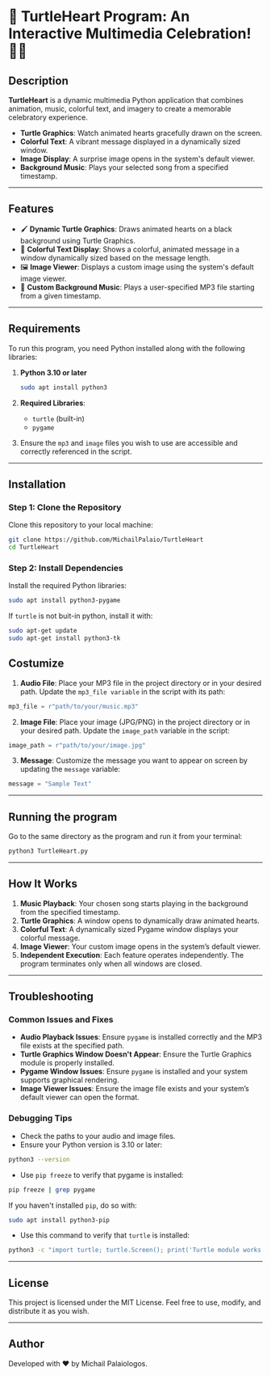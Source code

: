 # 🎉 TurtleHeart Program: An Interactive Multimedia Celebration! 🎨🎶

## Description

**TurtleHeart** is a dynamic multimedia Python application that combines animation, music, colorful text, and imagery to create a memorable celebratory experience.

- **Turtle Graphics**: Watch animated hearts gracefully drawn on the screen.
- **Colorful Text**: A vibrant message displayed in a dynamically sized window.
- **Image Display**: A surprise image opens in the system's default viewer.
- **Background Music**: Plays your selected song from a specified timestamp.

---

## Features

- 🖌 **Dynamic Turtle Graphics**: Draws animated hearts on a black background using Turtle Graphics.
- 🌈 **Colorful Text Display**: Shows a colorful, animated message in a window dynamically sized based on the message length.
- 🖼 **Image Viewer**: Displays a custom image using the system's default image viewer.
- 🎵 **Custom Background Music**: Plays a user-specified MP3 file starting from a given timestamp.

---

## Requirements

To run this program, you need Python installed along with the following libraries:

1. **Python 3.10 or later**
    ```bash
    sudo apt install python3
    ```
    
2. **Required Libraries**:
    - `turtle` (built-in)
    - `pygame`


3. Ensure the `mp3` and `image` files you wish to use are accessible and correctly referenced in the script.

---

## Installation

### Step 1: Clone the Repository

Clone this repository to your local machine:
```bash
git clone https://github.com/MichailPalaio/TurtleHeart
cd TurtleHeart
```

### Step 2: Install Dependencies

Install the required Python libraries:
```bash
sudo apt install python3-pygame
```
 If `turtle` is not buit-in python, install it with:
```bash
sudo apt-get update
sudo apt-get install python3-tk
```
    
## Costumize
1. **Audio File**: Place your MP3 file in the project directory or in your desired path. Update the `mp3_file variable` in the script with its path:
```python
mp3_file = r"path/to/your/music.mp3"
```
2. **Image File**: Place your image (JPG/PNG) in the project directory or in your desired path. Update the `image_path` variable in the script:
```python
image_path = r"path/to/your/image.jpg"
```
3. **Message**: Customize the message you want to appear on screen by updating the `message` variable:
```python
message = "Sample Text"
```

---

## Running the program
Go to the same directory as the program and run it from your terminal:

```bash
python3 TurtleHeart.py
```

---
## How It Works

1. **Music Playback**: Your chosen song starts playing in the background from the specified timestamp.
2. **Turtle Graphics**: A window opens to dynamically draw animated hearts.
3. **Colorful Text**: A dynamically sized Pygame window displays your colorful message.
4. **Image Viewer**: Your custom image opens in the system’s default viewer.
5. **Independent Execution**: Each feature operates independently. The program terminates only when all windows are closed.

---
## Troubleshooting
### Common Issues and Fixes
* **Audio Playback Issues**: Ensure `pygame` is installed correctly and the MP3 file exists at the specified path.
* **Turtle Graphics Window Doesn't Appear**: Ensure the Turtle Graphics module is properly installed.
* **Pygame Window Issues**: Ensure `pygame` is installed and your system supports graphical rendering.
* **Image Viewer Issues**: Ensure the image file exists and your system’s default viewer can open the format.

### Debugging Tips
* Check the paths to your audio and image files.
* Ensure your Python version is 3.10 or later:
```bash
python3 --version
```
* Use `pip freeze` to verify that pygame is installed:

```bash
pip freeze | grep pygame
```
If you haven't installed `pip`, do so with:
   
```bash
sudo apt install python3-pip
```
* Use this command to verify that `turtle` is installed:
```bash
python3 -c "import turtle; turtle.Screen(); print('Turtle module works!')"
```

---

## License
This project is licensed under the MIT License. Feel free to use, modify, and distribute it as you wish.

---

## Author
Developed with ❤️ by Michail Palaiologos.